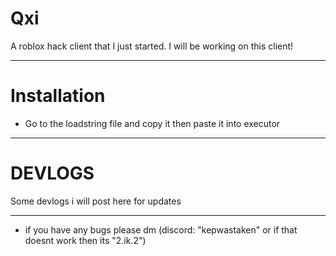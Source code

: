# Qxi

A roblox hack client that I just started. I will be working on this client!

-----------------

# Installation

* Go to the loadstring file and copy it then paste it into executor

-----------------
# DEVLOGS

Some devlogs i will post here for updates

------------

* if you have any bugs please dm (discord: "kepwastaken" or if that doesnt work then its "2.ik.2")
